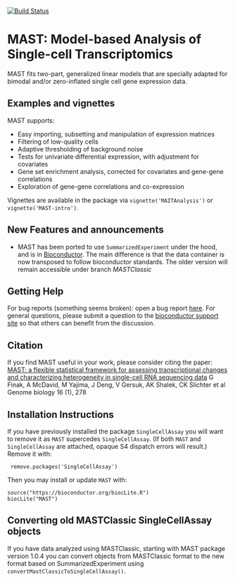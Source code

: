 [![Build Status](https://travis-ci.org/RGLab/MAST.svg?branch=master)](https://travis-ci.org/RGLab/MAST)

MAST: Model-based Analysis of Single-cell Transcriptomics
===============
MAST fits two-part, generalized linear models that are specially adapted for bimodal and/or zero-inflated single cell gene expression data.

Examples and vignettes
------------
MAST supports:

*  Easy importing, subsetting and manipulation of expression matrices
*  Filtering of low-quality cells
*  Adaptive thresholding of background noise
*  Tests for univariate differential expression, with adjustment for covariates
*  Gene set enrichment analysis, corrected for covariates and gene-gene correlations
*  Exploration of gene-gene correlations and co-expression


Vignettes are available in the package via `vignette('MAITAnalysis')` or `vignette('MAST-intro')`.

New Features and announcements
------------
- MAST has been ported to use `SummarizedExperiment` under the hood, and is in [Bioconductor](http://bioconductor.org/packages/release/bioc/html/MAST.html).
The main difference is that the data container is now transposed to follow bioconductor standards.
The older version will remain accessible under branch *MASTClassic*

Getting Help
----------------
For bug reports (something seems broken): open a bug report [here](https://github.com/RGLab/MAST/issues).  For
general questions, please submit a question to the [bioconductor support
site](https://support.bioconductor.org/t/MAST/) so that others can
benefit from the discussion.

Citation
----------------
If you find MAST useful in your work, please consider citing the
paper: [MAST: a flexible statistical framework for assessing transcriptional changes and characterizing heterogeneity in single-cell RNA sequencing data](https://genomebiology.biomedcentral.com/articles/10.1186/s13059-015-0844-5)
G Finak, A McDavid, M Yajima, J Deng, V Gersuk, AK Shalek, CK Slichter
et al
Genome biology 16 (1), 278


Installation Instructions
------------
If you have previously installed the package `SingleCellAssay` you will want to remove it as `MAST` supercedes `SingleCellAssay`.  (If both `MAST` and `SingleCellAssay` are attached, opaque S4 dispatch errors will result.)  Remove it with:

     remove.packages('SingleCellAssay')

Then you may install or update `MAST` with:

    source("https://bioconductor.org/biocLite.R")
    biocLite("MAST")

Converting old MASTClassic SingleCellAssay objects
--------

If you have data analyzed using MASTClassic, starting with MAST package version 1.0.4 you can convert
objects from MASTClassic format to the new format based on SummarizedExperiment using
`convertMastClassicToSingleCellAssay()`.

